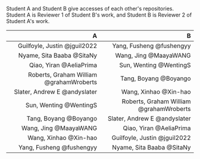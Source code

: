 Student A and Student B give accesses of  each other's repositories.   
Student A is Reviewer 1 of Student B's work, and Student B is Reviewer 2 of Student A's work.

|                                       A |                                       B |
| ---------------------------------------:| ---------------------------------------:|
|            Guilfoyle, Justin @jguil2022 |                Yang, Fusheng @fushengyy |
|               Nyame, Sita Baaba @SitaNy |                   Wang, Jing @MaayaWANG |
|                 Qiao, Yiran @AeliaPrima |                  Sun, Wenting @WentingS |
| Roberts, Graham William @grahamWroberts |                   Tang, Boyang @Boyango |
|            Slater, Andrew E @andyslater |                   Wang, Xinhao @Xin-hao |
|                  Sun, Wenting @WentingS | Roberts, Graham William @grahamWroberts |
|                   Tang, Boyang @Boyango |            Slater, Andrew E @andyslater |
|                   Wang, Jing @MaayaWANG |                 Qiao, Yiran @AeliaPrima |
|                   Wang, Xinhao @Xin-hao |            Guilfoyle, Justin @jguil2022 |
|                Yang, Fusheng @fushengyy |               Nyame, Sita Baaba @SitaNy |

